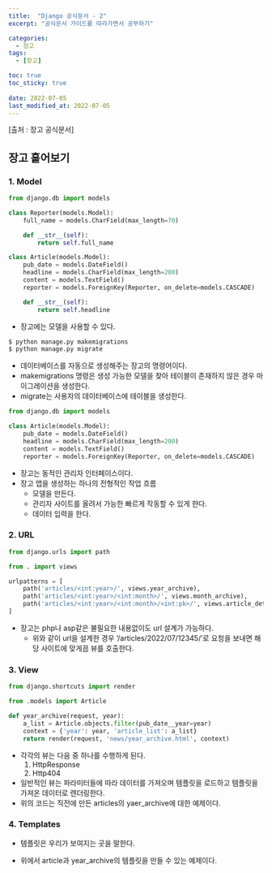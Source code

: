 ```yaml
---
title:  "Django 공식문서 - 2"
excerpt: "공식문서 가이드를 따라가면서 공부하기"

categories:
  - 장고
tags:
  - [장고]

toc: true
toc_sticky: true
 
date: 2022-07-05
last_modified_at: 2022-07-05
---
```


[출처 : 장고 공식문서]

## 장고 흩어보기

### 1. Model

```python
from django.db import models

class Reporter(models.Model):
    full_name = models.CharField(max_length=70)

    def __str__(self):
        return self.full_name

class Article(models.Model):
    pub_date = models.DateField()
    headline = models.CharField(max_length=200)
    content = models.TextField()
    reporter = models.ForeignKey(Reporter, on_delete=models.CASCADE)

    def __str__(self):
        return self.headline
```

- 장고에는 모델을 사용할 수 있다.

```bash
$ python manage.py makemigrations
$ python manage.py migrate
```

- 데이터베이스를 자동으로 생성해주는 장고의 명령어이다.
- makemigrations 명령은 생성 가능한 모델을 찾아 테이블이 존재하지 않은 경우 마이그레이션을 생성한다.
- migrate는 사용자의 데이터베이스에 테이블을 생성한다.

```python
from django.db import models

class Article(models.Model):
    pub_date = models.DateField()
    headline = models.CharField(max_length=200)
    content = models.TextField()
    reporter = models.ForeignKey(Reporter, on_delete=models.CASCADE)
```

- 장고는 동적인 관리자 인터페이스이다.
- 장고 앱을 생성하는 하나의 전형적인 작업 흐름
    - 모델을 만든다.
    - 관리자 사이트를 올려서 가능한 빠르게 작동할 수 있게 한다.
    - 데이터 입력을 한다.

### 2. URL

```python
from django.urls import path

from . import views

urlpatterns = [
    path('articles/<int:year>/', views.year_archive),
    path('articles/<int:year>/<int:month>/', views.month_archive),
    path('articles/<int:year>/<int:month>/<int:pk>/', views.article_detail),
]
```

- 장고는 php나 asp같은 불필요한 내용없이도 url 설계가 가능하다.
    - 위와 같이 url을 설계한 경우 ‘/articles/2022/07/12345/’로 요청을 보내면 해당 사이트에 맞게끔 뷰를 호출한다.

### 3. View

```python
from django.shortcuts import render

from .models import Article

def year_archive(request, year):
    a_list = Article.objects.filter(pub_date__year=year)
    context = {'year': year, 'article_list': a_list}
    return render(request, 'news/year_archive.html', context)
```

- 각각의 뷰는 다음 중 하나를 수행하게 된다.
    1. HttpResponse
    2. Http404
- 일반적인 뷰는 파라미터들에 따라 데이터를 가져오며 템플릿을 로드하고 템플릿을 가져온 데이터로 렌더링한다.
- 위의 코드는 직전에 만든 articles의 yaer_archive에 대한 예제이다.

### 4. Templates

- 템플릿은 우리가 보여지는 곳을 말한다.

<script src="https://gist.github.com/godhin/2f469ae67c38c44b731428ad41508a32.js"></script>

- 위에서 article과 year_archive의 템플릿을 만들 수 있는 예제이다.